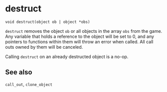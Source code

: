# destruct

`void destruct(object ob | object *obs)`

`destruct` removes the object `ob` or all objects in the array `obs` from the game.
Any variable that holds a reference to the object will be set to 0, and any
pointers to functions within them will throw an error when called. All call outs
owned by them will be canceled.

Calling `destruct` on an already destructed object is a no-op.

## See also

`call_out`, `clone_object`